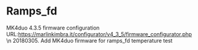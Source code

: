 # Ramps_fd
MK4duo 4.3.5 firmware configuration URL:https://marlinkimbra.it/configurator/v4_3_5/firmware_configurator.php
\n 20180305. Add MK4duo firmware for ramps_fd temperature test

